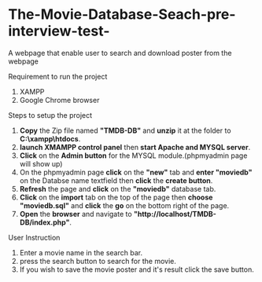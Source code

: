 # The-Movie-Database-Seach-pre-interview-test-
A webpage that enable user to search and download poster from the webpage

Requirement to run the project
1. XAMPP 
2. Google Chrome browser 

Steps to setup the project
1. <b>Copy</b> the Zip file named <b>"TMDB-DB"</b> and <b>unzip</b> it at the folder to <b>C:\xampp\htdocs</b>.
3. <b>launch XMAMPP control panel</b> then <b>start Apache and MYSQL server</b>.
4. <b>Click</b> on the <b>Admin button</b> for the MYSQL module.(phpmyadmin page will show up)
5. On the phpmyadmin page <b>click</b> on the <b>"new"</b> tab and <b>enter "moviedb"</b> on the Databse name textfield then <b>click</b> the <b>create button</b>.
6. <b>Refresh</b> the page and <b>click</b> on the <b>"moviedb"</b> database tab.
7. <b>Click</b> on the <b>import</b> tab on the top of the page then <b>choose "moviedb.sql"</b> and <b>click</b> the <b>go</b> on the bottom right of the page.
8. <b>Open</b> the <b>browser</b> and navigate to <b>"http://localhost/TMDB-DB/index.php"</b>.

User Instruction
1. Enter a movie name in the search bar.
2. press the search button to search for the movie.
3. If you wish to save the movie poster and it's result click the save button.
